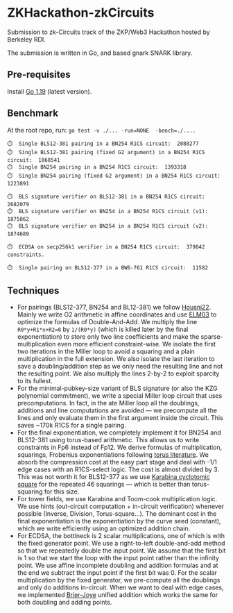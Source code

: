 # ZKHackathon-zkCircuits
Submission to zk-Circuits track of the ZKP/Web3 Hackathon hosted by Berkeley RDI.

The submission is written in Go, and based gnark SNARK library.

## Pre-requisites
Install [Go 1.19](https://go.dev/doc/install) (latest version).

## Benchmark
At the root repo, run: `go test -v ./... -run=NONE  -bench=./....`

```
⏱️  Single BLS12-381 pairing in a BN254 R1CS circuit:  2088277
⏱️  Single BLS12-381 pairing (fixed G2 argument) in a BN254 R1CS circuit:  1868541
⏱️  Single BN254 pairing in a BN254 R1CS circuit:  1393318
⏱️  Single BN254 pairing (fixed G2 argument) in a BN254 R1CS circuit:  1223891

⏱️  BLS signature verifier on BLS12-381 in a BN254 R1CS circuit:  2682079
⏱️  BLS signature verifier on BN254 in a BN254 R1CS circuit (v1):  1875862
⏱️  BLS signature verifier on BN254 in a BN254 R1CS circuit (v2):  1874689

⏱️  ECDSA on secp256k1 verifier in a BN254 R1CS circuit:  379842 constraints.

⏱️  Single pairing on BLS12-377 in a BW6-761 R1CS circuit:  11582
```

## Techniques
- For pairings (BLS12-377, BN254 and BL12-381) we follow [Housni22](https://eprint.iacr.org/2022/1162). Mainly we write G2 arithmetic in affine coordinates and use [ELM03](https://arxiv.org/pdf/math/0208038.pdf) to optimize the formulas of Double-And-Add. We multiply the line `R0*y+R1*x+R2=0` by `1/(R0*y)` (which is killed later by the final exponentiation) to store only two line coefficients and make the sparse-multiplication even more efficient constraint-wise. We isolate the first two iterations in the Miller loop to avoid a squaring and a plain multiplication in the full extension. We also isolate the last iteration to save a doubling/addition step as we only need the resulting line and not the resulting point. We also multiply the lines 2-by-2 to exploit sparcity to its fullest.
- For the minimal-pubkey-size variant of BLS signature (or also the KZG polynomial commitment), we write a special Miller loop circuit that uses precomputations. In fact, in the ate Miller loop all the doublings, additions and line computations are avoided — we precompute all the lines and only evaluate them in the first argument inside the circuit. This saves ~170k R1CS for a single pairing.
- For the final exponentiation, we completely implement it for BN254 and BLS12-381 using torus-based arithmetic. This allows us to write constraints in Fp6 instead of Fp12. We derive formulas of multiplication, squarings, Frobenius exponentiations following [torus literature](https://www.math.uci.edu/~asilverb/bibliography/ceilidh.pdf). We absorb the compression cost at the easy part stage and deal with -1/1 edge cases with an R1CS-select logic. The cost is almost divided by 3. This was not worth it for BLS12-377 as we use [Karabina cyclotomic square](https://eprint.iacr.org/2010/542.pdf) for the repeated 46 squarings — which is better than torus-squaring for this size.
- For tower fields, we use Karabina and Toom-cook multiplication logic. We use hints (out-circuit computation + in-circuit verification) whenever possible (Inverse, Division, Torus-square...). The dominant cost in the final exponentiation is the exponentiation by the curve seed (constant), which we write efficiently using an optimized addition chain.
- For ECDSA, the bottlneck is 2 scalar multiplications, one of which is with the fixed generator point. We use a right-to-left double-and-add method so that we repeatedly double the input point. We assume that the first bit is 1 so that we start the loop with the input point rather than the infinity point. We use affine incomplete doubling and addition formulas and at the end we subtract the input point if the first bit was 0. For the scalar multiplication by the fixed generator, we pre-compute all the doublings and only do additions in-circuit. When we want to deal with edge cases, we implemented [Brier-Joye](https://www.iacr.org/archive/ches2006/28/28.pdf) unified addition which works the same for both doubling and adding points.

